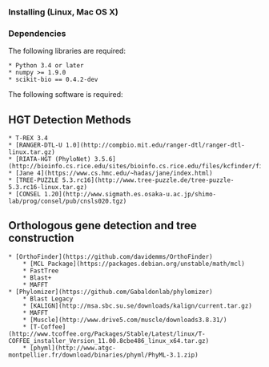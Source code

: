 ### Installing (Linux, Mac OS X)

### Dependencies

The following libraries are required:

	* Python 3.4 or later
	* numpy >= 1.9.0
	* scikit-bio == 0.4.2-dev

The following software is required:

## HGT Detection Methods

	* T-REX 3.4
	* [RANGER-DTL-U 1.0](http://compbio.mit.edu/ranger-dtl/ranger-dtl-linux.tar.gz)
	* [RIATA-HGT (PhyloNet) 3.5.6](http://bioinfo.cs.rice.edu/sites/bioinfo.cs.rice.edu/files/kcfinder/files/PhyloNet_3.5.6.jar)
	* [Jane 4](https://www.cs.hmc.edu/~hadas/jane/index.html)
	* [TREE-PUZZLE 5.3.rc16](http://www.tree-puzzle.de/tree-puzzle-5.3.rc16-linux.tar.gz)
	* [CONSEL 1.20](http://www.sigmath.es.osaka-u.ac.jp/shimo-lab/prog/consel/pub/cnsls020.tgz)

## Orthologous gene detection and tree construction

	* [OrthoFinder](https://github.com/davidemms/OrthoFinder)
		* [MCL Package](https://packages.debian.org/unstable/math/mcl)
		* FastTree
		* Blast+
		* MAFFT
	* [Phylomizer](https://github.com/Gabaldonlab/phylomizer)
		* Blast Legacy
		* [KALIGN](http://msa.sbc.su.se/downloads/kalign/current.tar.gz)
		* MAFFT
		* [Muscle](http://www.drive5.com/muscle/downloads3.8.31/)
		* [T-Coffee](http://www.tcoffee.org/Packages/Stable/Latest/linux/T-COFFEE_installer_Version_11.00.8cbe486_linux_x64.tar.gz)
		* [phyml](http://www.atgc-montpellier.fr/download/binaries/phyml/PhyML-3.1.zip)